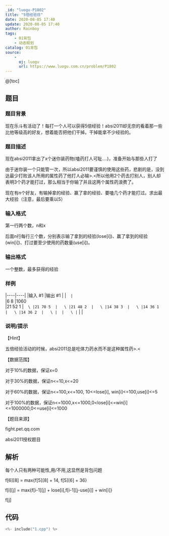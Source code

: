 ```yaml
---
_id: "luogu-P1802"
title: "5倍经验日"
date: 2020-08-05 17:40
update: 2020-08-05 17:40
author: Rainboy
tags:
    - 01背包
    - 动态规划
catalog: 01背包
source: 
    - 
      oj: luogu
      url: https://www.luogu.com.cn/problem/P1802
---
```


@[toc]

## 题目

### 题目背景 
现在乐斗有活动了！每打一个人可以获得5倍经验！absi2011却无奈的看着那一些比他等级高的好友，想着能否把他们干掉。干掉能拿不少经验的。




### 题目描述

现在absi2011拿出了x个迷你装药物(嗑药打人可耻….)，准备开始与那些人打了

由于迷你装一个只能管一次，所以absi2011要谨慎的使用这些药，悲剧的是，没到达最少打败该人所用的属性药了他打人必输>.<所以他用2个药去打别人，别人却表明3个药才能打过，那么相当于你输了并且这两个属性药浪费了。

现在有n个好友，有输掉拿的经验、赢了拿的经验、要嗑几个药才能打过。求出最大经验（注意，最后要乘以5）




### 输入格式
第一行两个数，n和x

后面n行每行三个数，分别表示输了拿到的经验(lose[i])、赢了拿到的经验(win[i])、打过要至少使用的药数量(use[i])。




### 输出格式

一个整数，最多获得的经验




### 样例

|----|----|
|输入 #1  |输出 #1  |
|```  |```  \
|6 8  |1060  \
|21 52 1  |```  \
|21 70 5  |   \
|21 48 2  |   \
|14 38 3  |   \
|14 36 1  |   \
|14 36 2  |   \
|  |   \
|```  |   |



### 说明/提示
【Hint】

五倍经验活动的时候，absi2011总是吃体力药水而不是这种属性药>.<

【数据范围】

对于10%的数据，保证x=0

对于30%的数据，保证n<=10,x<=20

对于60%的数据，保证n<=100,x<=100, 10<=lose[i], win[i]<=100,use[i]<=5

对于100%的数据，保证n<=1000,x<=1000,0<lose[i]<=win[i]<=1000000,0<=use[i]<=1000

【题目来源】

fight.pet.qq.com


absi2011授权题目



## 解析

每个人只有两种可能性,用/不用,这显然是背包问题

f[6][8] = max{f[5][8] + 14, f[5][6] + 36}

f[i][j] = max{f[i-1][j] + lose[i],f[i-1][j-use[i]] + win[i]}

f[j]

## 代码

```c
<%- include("1.cpp") %>
```
